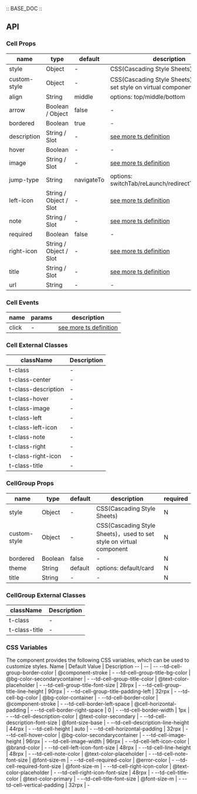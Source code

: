:: BASE_DOC ::

## API

### Cell Props

name | type | default | description | required
-- | -- | -- | -- | --
style | Object | - | CSS(Cascading Style Sheets) | N
custom-style | Object | - | CSS(Cascading Style Sheets)，used to set style on virtual component | N
align | String | middle | options: top/middle/bottom | N
arrow | Boolean / Object | false | \- | N
bordered | Boolean | true | \- | N
description | String / Slot | - | [see more ts definition](https://github.com/Tencent/tdesign-miniprogram/blob/develop/src/common/common.ts) | N
hover | Boolean | - | \- | N
image | String / Slot | - | [see more ts definition](https://github.com/Tencent/tdesign-miniprogram/blob/develop/src/common/common.ts) | N
jump-type | String | navigateTo | options: switchTab/reLaunch/redirectTo/navigateTo | N
left-icon | String / Object / Slot | - | [see more ts definition](https://github.com/Tencent/tdesign-miniprogram/blob/develop/src/common/common.ts) | N
note | String / Slot | - | [see more ts definition](https://github.com/Tencent/tdesign-miniprogram/blob/develop/src/common/common.ts) | N
required | Boolean | false | \- | N
right-icon | String / Object / Slot | - | [see more ts definition](https://github.com/Tencent/tdesign-miniprogram/blob/develop/src/common/common.ts) | N
title | String / Slot | - | [see more ts definition](https://github.com/Tencent/tdesign-miniprogram/blob/develop/src/common/common.ts) | N
url | String | - | \- | N

### Cell Events

name | params | description
-- | -- | --
click | - | [see more ts definition](https://github.com/Tencent/tdesign-miniprogram/blob/develop/src/common/common.ts)

### Cell External Classes

className | Description
-- | --
t-class | \-
t-class-center | \-
t-class-description | \-
t-class-hover | \-
t-class-image | \-
t-class-left | \-
t-class-left-icon | \-
t-class-note | \-
t-class-right | \-
t-class-right-icon | \-
t-class-title | \-


### CellGroup Props

name | type | default | description | required
-- | -- | -- | -- | --
style | Object | - | CSS(Cascading Style Sheets) | N
custom-style | Object | - | CSS(Cascading Style Sheets)，used to set style on virtual component | N
bordered | Boolean | false | \- | N
theme | String | default | options: default/card | N
title | String | - | \- | N

### CellGroup External Classes

className | Description
-- | --
t-class | \-
t-class-title | \-

### CSS Variables

The component provides the following CSS variables, which can be used to customize styles.
Name | Default Value | Description 
-- | -- | --
--td-cell-group-border-color | @component-stroke | - 
--td-cell-group-title-bg-color | @bg-color-secondarycontainer | - 
--td-cell-group-title-color | @text-color-placeholder | - 
--td-cell-group-title-font-size | 28rpx | - 
--td-cell-group-title-line-height | 90rpx | - 
--td-cell-group-title-padding-left | 32rpx | - 
--td-cell-bg-color | @bg-color-container | - 
--td-cell-border-color | @component-stroke | - 
--td-cell-border-left-space | @cell-horizontal-padding | - 
--td-cell-border-right-space | 0 | - 
--td-cell-border-width | 1px | - 
--td-cell-description-color | @text-color-secondary | - 
--td-cell-description-font-size | @font-size-base | - 
--td-cell-description-line-height | 44rpx | - 
--td-cell-height | auto | - 
--td-cell-horizontal-padding | 32rpx | - 
--td-cell-hover-color | @bg-color-secondarycontainer | - 
--td-cell-image-height | 96rpx | - 
--td-cell-image-width | 96rpx | - 
--td-cell-left-icon-color | @brand-color | - 
--td-cell-left-icon-font-size | 48rpx | - 
--td-cell-line-height | 48rpx | - 
--td-cell-note-color | @text-color-placeholder | - 
--td-cell-note-font-size | @font-size-m | - 
--td-cell-required-color | @error-color | - 
--td-cell-required-font-size | @font-size-m | - 
--td-cell-right-icon-color | @text-color-placeholder | - 
--td-cell-right-icon-font-size | 48rpx | - 
--td-cell-title-color | @text-color-primary | - 
--td-cell-title-font-size | @font-size-m | - 
--td-cell-vertical-padding | 32rpx | - 
